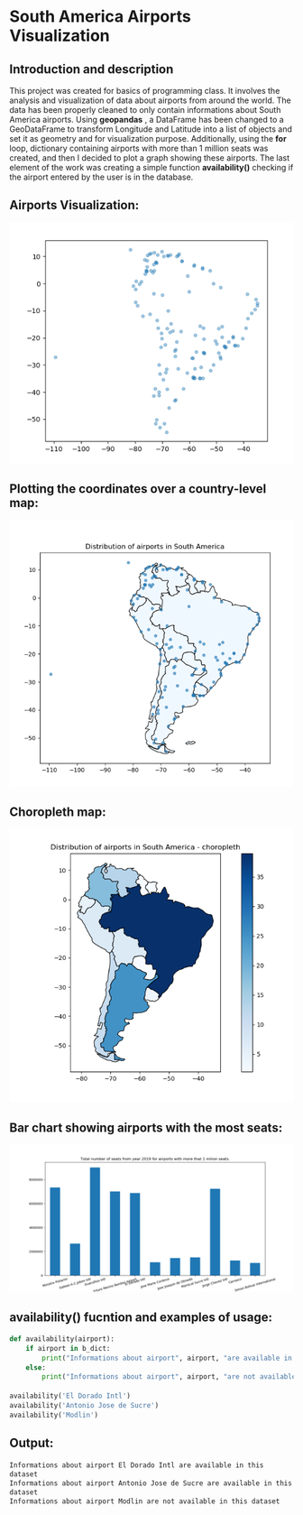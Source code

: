 # South America Airports Visualization
## Introduction and description
This project was created for basics of programming class. It involves the analysis and visualization of data about airports from around the world. The data has been properly cleaned to only contain informations about South America airports. Using **geopandas** , a DataFrame has been changed to a GeoDataFrame to transform Longitude and Latitude into a list of objects and set it as geometry and for visualization purpose. Additionally, using the **for** loop, dictionary containing airports with more than 1 million seats was created, and then I decided to plot a graph showing these airports. The last element of the work was creating a simple function **availability()** checking if the airport entered by the user is in the database.

## Airports Visualization:
![lotniska](lotniska.png)
## Plotting the coordinates over a country-level map:
![lotniska2](lotniska2.png)
## Choropleth map:
![lotniska3](lotniska3.png)
## Bar chart showing airports with the most seats:
![wykresslupkowy](wykresslupkowy.png)

## availability() fucntion and examples of usage:
```python
def availability(airport):
    if airport in b_dict:
        print("Informations about airport", airport, "are available in this dataset")
    else:
        print("Informations about airport", airport, "are not available in this dataset")

availability('El Dorado Intl') 
availability('Antonio Jose de Sucre') 
availability('Modlin')
```
## Output:

```
Informations about airport El Dorado Intl are available in this dataset
Informations about airport Antonio Jose de Sucre are available in this dataset
Informations about airport Modlin are not available in this dataset
```
